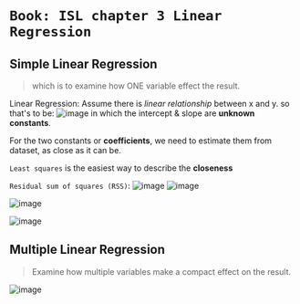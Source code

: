 # `Book: ISL chapter 3 Linear Regression`

## Simple Linear Regression
> which is to examine how ONE variable effect the result.

Linear Regression: Assume there is _linear relationship_ between x and y. so that's to be:
![image](https://user-images.githubusercontent.com/14041622/47202813-f69d2a00-d3b0-11e8-801c-666a1f7563de.png)
in which the intercept & slope are **unknown constants**.

For the two constants or **coefficients**, we need to estimate them from dataset, as close as it can be.

`Least squares` is the easiest way to describe the **closeness**

`Residual sum of squares (RSS)`:
![image](https://user-images.githubusercontent.com/14041622/47202983-7b884380-d3b1-11e8-9967-a27caf67b250.png)
![image](https://user-images.githubusercontent.com/14041622/47202996-83e07e80-d3b1-11e8-8670-3ba6543c31bb.png)

![image](https://user-images.githubusercontent.com/14041622/47203912-61039980-d3b4-11e8-9ec9-91c4aba750a8.png)

![image](https://user-images.githubusercontent.com/14041622/47207209-366a0e80-d3bd-11e8-857e-08f33e745046.png)


## Multiple Linear Regression
> Examine how multiple variables make a compact effect on the result.

![image](https://user-images.githubusercontent.com/14041622/47207086-eab76500-d3bc-11e8-8137-4754db73f7ba.png)
